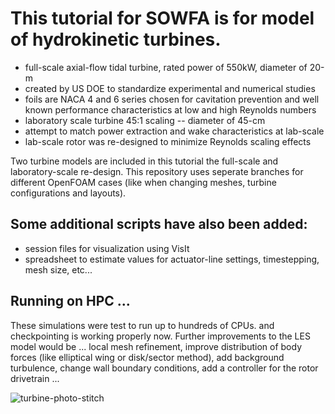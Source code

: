 # This tutorial for SOWFA is for model of hydrokinetic turbines.

* full-scale axial-flow tidal turbine, rated power of 550kW, diameter of 20-m
* created by US DOE to standardize experimental and numerical studies
* foils are NACA 4 and 6 series chosen for cavitation prevention and well known performance characteristics at low and high Reynolds numbers
* laboratory scale turbine 45:1 scaling -- diameter of 45-cm
* attempt to match power extraction and wake characteristics at lab-scale
* lab-scale rotor was re-designed to minimize Reynolds scaling effects

Two turbine models are included in this tutorial the full-scale and laboratory-scale re-design.  This repository uses seperate branches for different OpenFOAM cases (like when changing meshes, turbine configurations and layouts).


## Some additional scripts have also been added:
* session files for visualization using VisIt
* spreadsheet to estimate values for actuator-line settings, timestepping, mesh size, etc...


## Running on HPC ...
These simulations were test to run up to hundreds of CPUs. and checkpointing is working properly now.
Further improvements to the LES model would be ... local mesh
refinement, improve distribution of body forces (like
elliptical wing or disk/sector method), add background turbulence,
change wall boundary conditions, add a controller for the rotor drivetrain ...

![turbine-photo-stitch](https://raw.githubusercontent.com/nnmrec/fastFlume/master/docs/figures/turbine-photostitch-63-79-93-resized.png)

